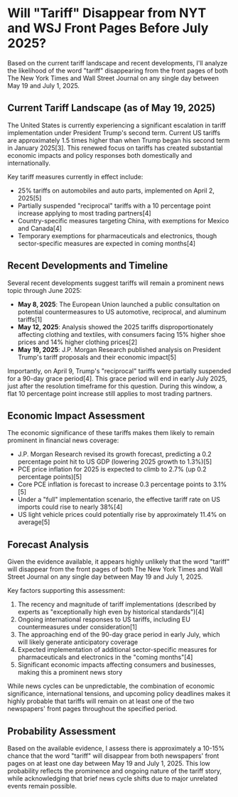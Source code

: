 # Will "Tariff" Disappear from NYT and WSJ Front Pages Before July 2025?

Based on the current tariff landscape and recent developments, I'll analyze the likelihood of the word "tariff" disappearing from the front pages of both The New York Times and Wall Street Journal on any single day between May 19 and July 1, 2025.

## Current Tariff Landscape (as of May 19, 2025)

The United States is currently experiencing a significant escalation in tariff implementation under President Trump's second term. Current US tariffs are approximately 1.5 times higher than when Trump began his second term in January 2025[3]. This renewed focus on tariffs has created substantial economic impacts and policy responses both domestically and internationally.

Key tariff measures currently in effect include:
- 25% tariffs on automobiles and auto parts, implemented on April 2, 2025[5]
- Partially suspended "reciprocal" tariffs with a 10 percentage point increase applying to most trading partners[4]
- Country-specific measures targeting China, with exemptions for Mexico and Canada[4]
- Temporary exemptions for pharmaceuticals and electronics, though sector-specific measures are expected in coming months[4]

## Recent Developments and Timeline

Several recent developments suggest tariffs will remain a prominent news topic through June 2025:

- **May 8, 2025**: The European Union launched a public consultation on potential countermeasures to US automotive, reciprocal, and aluminum tariffs[1]
- **May 12, 2025**: Analysis showed the 2025 tariffs disproportionately affecting clothing and textiles, with consumers facing 15% higher shoe prices and 14% higher clothing prices[2]
- **May 19, 2025**: J.P. Morgan Research published analysis on President Trump's tariff proposals and their economic impact[5]

Importantly, on April 9, Trump's "reciprocal" tariffs were partially suspended for a 90-day grace period[4]. This grace period will end in early July 2025, just after the resolution timeframe for this question. During this window, a flat 10 percentage point increase still applies to most trading partners.

## Economic Impact Assessment

The economic significance of these tariffs makes them likely to remain prominent in financial news coverage:

- J.P. Morgan Research revised its growth forecast, predicting a 0.2 percentage point hit to US GDP (lowering 2025 growth to 1.3%)[5]
- PCE price inflation for 2025 is expected to climb to 2.7% (up 0.2 percentage points)[5]
- Core PCE inflation is forecast to increase 0.3 percentage points to 3.1%[5]
- Under a "full" implementation scenario, the effective tariff rate on US imports could rise to nearly 38%[4]
- US light vehicle prices could potentially rise by approximately 11.4% on average[5]

## Forecast Analysis

Given the evidence available, it appears highly unlikely that the word "tariff" will disappear from the front pages of both The New York Times and Wall Street Journal on any single day between May 19 and July 1, 2025.

Key factors supporting this assessment:
1. The recency and magnitude of tariff implementations (described by experts as "exceptionally high even by historical standards")[4]
2. Ongoing international responses to US tariffs, including EU countermeasures under consideration[1]
3. The approaching end of the 90-day grace period in early July, which will likely generate anticipatory coverage
4. Expected implementation of additional sector-specific measures for pharmaceuticals and electronics in the "coming months"[4]
5. Significant economic impacts affecting consumers and businesses, making this a prominent news story

While news cycles can be unpredictable, the combination of economic significance, international tensions, and upcoming policy deadlines makes it highly probable that tariffs will remain on at least one of the two newspapers' front pages throughout the specified period.

## Probability Assessment

Based on the available evidence, I assess there is approximately a 10-15% chance that the word "tariff" will disappear from both newspapers' front pages on at least one day between May 19 and July 1, 2025. This low probability reflects the prominence and ongoing nature of the tariff story, while acknowledging that brief news cycle shifts due to major unrelated events remain possible.